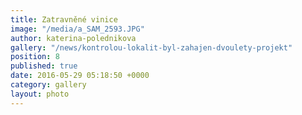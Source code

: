 ```yaml
---
title: Zatravněné vinice
image: "/media/a_SAM_2593.JPG"
author: katerina-polednikova
gallery: "/news/kontrolou-lokalit-byl-zahajen-dvoulety-projekt"
position: 8
published: true
date: 2016-05-29 05:18:50 +0000
category: gallery
layout: photo
---
```

